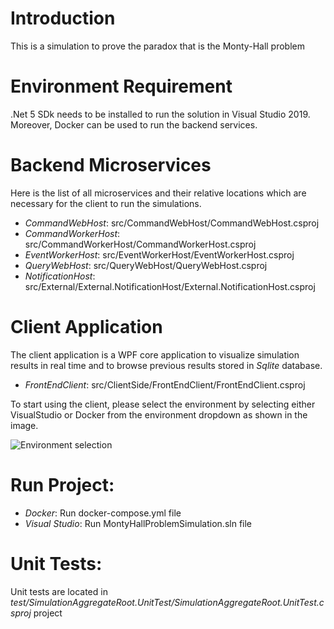 # Introduction 
This is a simulation to prove the paradox that is the Monty-Hall problem 

# Environment Requirement
.Net 5 SDk needs to be installed to run the solution in Visual Studio 2019. Moreover, Docker can be used to run the backend services. 

# Backend Microservices
Here is the list of all microservices and their relative locations which are necessary for the client to run the simulations.
* *CommandWebHost*: src/CommandWebHost/CommandWebHost.csproj
* *CommandWorkerHost*: src/CommandWorkerHost/CommandWorkerHost.csproj
* *EventWorkerHost*: src/EventWorkerHost/EventWorkerHost.csproj
* *QueryWebHost*: src/QueryWebHost/QueryWebHost.csproj
* *NotificationHost*: src/External/External.NotificationHost/External.NotificationHost.csproj

# Client Application
The client application is a WPF core application to visualize simulation results in real time and to browse previous results stored in *Sqlite* database. 
* *FrontEndClient*: src/ClientSide/FrontEndClient/FrontEndClient.csproj

To start using the client, please select the environment by selecting either VisualStudio or Docker from the environment dropdown as shown in the image.

![Environment selection](https://i.ibb.co/c3FDfzs/Screenshot-2021-09-24-010146.png)


# Run Project:
* *Docker*: Run docker-compose.yml file
* *Visual Studio*: Run MontyHallProblemSimulation.sln file

# Unit Tests:
Unit tests are located in *test/SimulationAggregateRoot.UnitTest/SimulationAggregateRoot.UnitTest.csproj* project